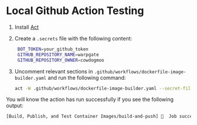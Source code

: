 # Local Github Action Testing

1. Install [Act](https://github.com/nektos/act)

1. Create a `.secrets` file with the following content:

   ```bash
    BOT_TOKEN=your_github_token
    GITHUB_REPOSITORY_NAME=warpgate
    GITHUB_REPOSITORY_OWNER=cowdogmoo
   ```

1. Uncomment relevant sections in
   `.github/workflows/dockerfile-image-builder.yaml` and run the following command:

   ```bash
   act -W .github/workflows/dockerfile-image-builder.yaml --secret-file .secrets
   ```

You will know the action has run successfully if you see the following output:

```bash
[Build, Publish, and Test Container Images/build-and-push] 🏁  Job succeeded
```
